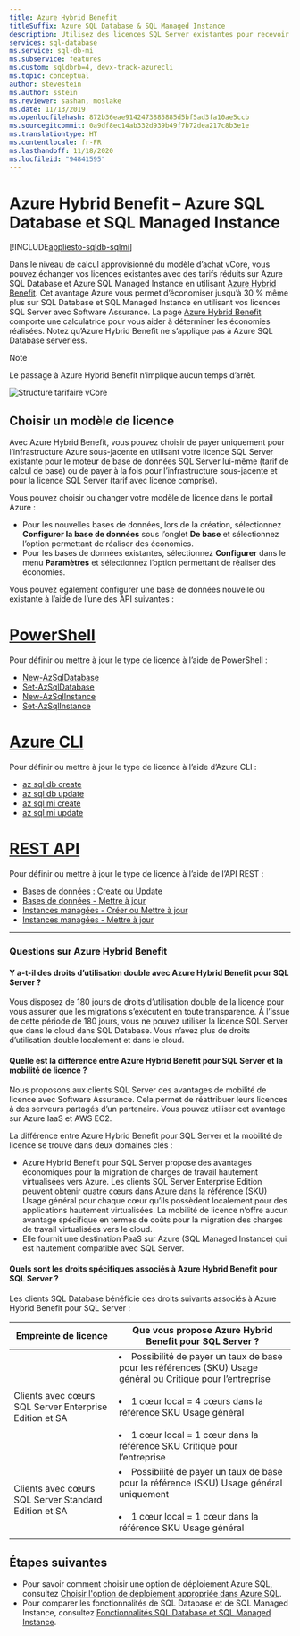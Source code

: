```yaml
---
title: Azure Hybrid Benefit
titleSuffix: Azure SQL Database & SQL Managed Instance
description: Utilisez des licences SQL Server existantes pour recevoir des remises sur Azure SQL Database et SQL Managed Instance.
services: sql-database
ms.service: sql-db-mi
ms.subservice: features
ms.custom: sqldbrb=4, devx-track-azurecli
ms.topic: conceptual
author: stevestein
ms.author: sstein
ms.reviewer: sashan, moslake
ms.date: 11/13/2019
ms.openlocfilehash: 872b36eae9142473885885d5bf5ad3fa10ae5ccb
ms.sourcegitcommit: 0a9df8ec14ab332d939b49f7b72dea217c8b3e1e
ms.translationtype: HT
ms.contentlocale: fr-FR
ms.lasthandoff: 11/18/2020
ms.locfileid: "94841595"
---
```

# <a name="azure-hybrid-benefit---azure-sql-database--sql-managed-instance"></a>Azure Hybrid Benefit – Azure SQL Database et SQL Managed Instance
[!INCLUDE[appliesto-sqldb-sqlmi](includes/appliesto-sqldb-sqlmi.md)]

Dans le niveau de calcul approvisionné du modèle d’achat vCore, vous pouvez échanger vos licences existantes avec des tarifs réduits sur Azure SQL Database et Azure SQL Managed Instance en utilisant [Azure Hybrid Benefit](https://azure.microsoft.com/pricing/hybrid-benefit/). Cet avantage Azure vous permet d’économiser jusqu’à 30 % même plus sur SQL Database et SQL Managed Instance en utilisant vos licences SQL Server avec Software Assurance. La page [Azure Hybrid Benefit](https://azure.microsoft.com/pricing/hybrid-benefit/) comporte une calculatrice pour vous aider à déterminer les économies réalisées.  Notez qu’Azure Hybrid Benefit ne s’applique pas à Azure SQL Database serverless.

> [!NOTE]
> Le passage à Azure Hybrid Benefit n’implique aucun temps d’arrêt.

![Structure tarifaire vCore](./media/azure-hybrid-benefit/pricing.png)

## <a name="choose-a-license-model"></a>Choisir un modèle de licence

Avec Azure Hybrid Benefit, vous pouvez choisir de payer uniquement pour l’infrastructure Azure sous-jacente en utilisant votre licence SQL Server existante pour le moteur de base de données SQL Server lui-même (tarif de calcul de base) ou de payer à la fois pour l’infrastructure sous-jacente et pour la licence SQL Server (tarif avec licence comprise).

Vous pouvez choisir ou changer votre modèle de licence dans le portail Azure : 
- Pour les nouvelles bases de données, lors de la création, sélectionnez **Configurer la base de données** sous l’onglet **De base** et sélectionnez l’option permettant de réaliser des économies.
- Pour les bases de données existantes, sélectionnez **Configurer** dans le menu **Paramètres** et sélectionnez l’option permettant de réaliser des économies.

Vous pouvez également configurer une base de données nouvelle ou existante à l’aide de l’une des API suivantes :

# <a name="powershell"></a>[PowerShell](#tab/azure-powershell)

Pour définir ou mettre à jour le type de licence à l’aide de PowerShell :

- [New-AzSqlDatabase](/powershell/module/az.sql/new-azsqldatabase)
- [Set-AzSqlDatabase](/powershell/module/az.sql/set-azsqldatabase)
- [New-AzSqlInstance](/powershell/module/az.sql/new-azsqlinstance)
- [Set-AzSqlInstance](/powershell/module/az.sql/set-azsqlinstance)

# <a name="azure-cli"></a>[Azure CLI](#tab/azure-cli)

Pour définir ou mettre à jour le type de licence à l’aide d’Azure CLI :

- [az sql db create](/cli/azure/sql/db#az-sql-db-create)
- [az sql db update](/cli/azure/sql/db#az-sql-db-update)
- [az sql mi create](/cli/azure/sql/mi#az-sql-mi-create)
- [az sql mi update](/cli/azure/sql/mi#az-sql-mi-update)

# <a name="rest-api"></a>[REST API](#tab/rest)

Pour définir ou mettre à jour le type de licence à l’aide de l’API REST :

- [Bases de données : Create ou Update](/rest/api/sql/databases/createorupdate)
- [Bases de données - Mettre à jour](/rest/api/sql/databases/update)
- [Instances managées - Créer ou Mettre à jour](/rest/api/sql/managedinstances/createorupdate)
- [Instances managées - Mettre à jour](/rest/api/sql/managedinstances/update)

* * *


### <a name="azure-hybrid-benefit-questions"></a>Questions sur Azure Hybrid Benefit

#### <a name="are-there-dual-use-rights-with-azure-hybrid-benefit-for-sql-server"></a>Y a-t-il des droits d’utilisation double avec Azure Hybrid Benefit pour SQL Server ?

Vous disposez de 180 jours de droits d’utilisation double de la licence pour vous assurer que les migrations s’exécutent en toute transparence. À l’issue de cette période de 180 jours, vous ne pouvez utiliser la licence SQL Server que dans le cloud dans SQL Database. Vous n’avez plus de droits d’utilisation double localement et dans le cloud.

#### <a name="how-does-azure-hybrid-benefit-for-sql-server-differ-from-license-mobility"></a>Quelle est la différence entre Azure Hybrid Benefit pour SQL Server et la mobilité de licence ?

Nous proposons aux clients SQL Server des avantages de mobilité de licence avec Software Assurance. Cela permet de réattribuer leurs licences à des serveurs partagés d’un partenaire. Vous pouvez utiliser cet avantage sur Azure IaaS et AWS EC2.

La différence entre Azure Hybrid Benefit pour SQL Server et la mobilité de licence se trouve dans deux domaines clés :

- Azure Hybrid Benefit pour SQL Server propose des avantages économiques pour la migration de charges de travail hautement virtualisées vers Azure. Les clients SQL Server Enterprise Edition peuvent obtenir quatre cœurs dans Azure dans la référence (SKU) Usage général pour chaque cœur qu’ils possèdent localement pour des applications hautement virtualisées. La mobilité de licence n’offre aucun avantage spécifique en termes de coûts pour la migration des charges de travail virtualisées vers le cloud.
- Elle fournit une destination PaaS sur Azure (SQL Managed Instance) qui est hautement compatible avec SQL Server.

#### <a name="what-are-the-specific-rights-of-the-azure-hybrid-benefit-for-sql-server"></a>Quels sont les droits spécifiques associés à Azure Hybrid Benefit pour SQL Server ?

Les clients SQL Database bénéficie des droits suivants associés à Azure Hybrid Benefit pour SQL Server :

|Empreinte de licence|Que vous propose Azure Hybrid Benefit pour SQL Server ?|
|---|---|
|Clients avec cœurs SQL Server Enterprise Edition et SA|<li>Possibilité de payer un taux de base pour les références (SKU) Usage général ou Critique pour l’entreprise</li><br><li>1 cœur local = 4 cœurs dans la référence SKU Usage général</li><br><li>1 cœur local = 1 cœur dans la référence SKU Critique pour l’entreprise</li>|
|Clients avec cœurs SQL Server Standard Edition et SA|<li>Possibilité de payer un taux de base pour la référence (SKU) Usage général uniquement</li><br><li>1 cœur local = 1 cœur dans la référence SKU Usage général</li>|
|||


## <a name="next-steps"></a>Étapes suivantes

- Pour savoir comment choisir une option de déploiement Azure SQL, consultez [Choisir l'option de déploiement appropriée dans Azure SQL](azure-sql-iaas-vs-paas-what-is-overview.md).
- Pour comparer les fonctionnalités de SQL Database et de SQL Managed Instance, consultez [Fonctionnalités SQL Database et SQL Managed Instance](database/features-comparison.md).
